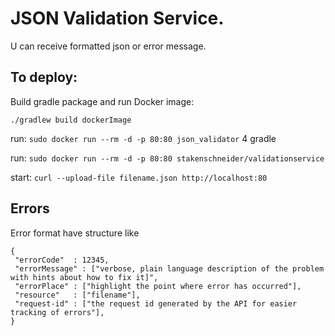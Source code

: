# JSON Validation Service.
U can receive formatted json or error message.

## To deploy:
Build gradle package and run Docker image:

`./gradlew build dockerImage`

run: `sudo docker run --rm -d -p 80:80 json_validator` 4 gradle

run: `sudo docker run --rm -d -p 80:80 stakenschneider/validationservice`

start: `curl --upload-file filename.json http://localhost:80`

## Errors
Error format have structure like

```
{
 "errorCode"  : 12345,
 "errorMessage" : ["verbose, plain language description of the problem with hints about how to fix it]",
 "errorPlace" : ["highlight the point where error has occurred"],
 "resource"   : ["filename"],
 "request-id" : ["the request id generated by the API for easier tracking of errors"],
}
